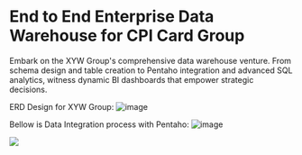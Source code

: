 # End to End Enterprise Data Warehouse for CPI Card Group
Embark on the XYW Group's comprehensive data warehouse venture. From schema design and table creation to Pentaho integration and advanced SQL analytics, witness dynamic BI dashboards that empower strategic decisions.

ERD Design for XYW Group:
![image](https://github.com/ardbramantyo/xyzdatawarehouse/assets/37673834/891e8b63-5377-47d6-b484-98e0e6bed93a)

Bellow is Data Integration process with Pentaho:
![image](https://github.com/ardbramantyo/xyzdatawarehouse/assets/37673834/902d0dc7-79c8-4696-b8d9-0a682a89598b)

[<image src="https://github.com/ardbramantyo/xyzdatawarehouse/assets/37673834/841054ef-e3c0-47dc-9136-2cba02aa416d">](https://www.credential.net/c50f7231-23db-44f5-8c62-1558e836c683#gs.1e25zf)
